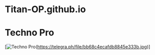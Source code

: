 # Titan-OP.github.io

# Techno Pro 
[![Techno Pro](https://t.me/DARK_DEVIL_OP)(https://telegra.ph/file/bb68c4ecafdb8845e333b.jpg)]
